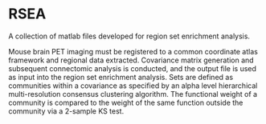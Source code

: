 # RSEA
A collection of matlab files developed for region set enrichment analysis.

Mouse brain PET imaging must be registered to a common coordinate atlas framework and regional data extracted. Covariance matrix generation and subsequent connectomic analysis is conducted, and the output file is used as input into the region set enrichment analysis. Sets are defined as communities within a covariance as specified by an alpha level hierarchical multi-resolution consensus clustering algorithm. The functional weight of a community is compared to the weight of the same function outside the community via a 2-sample KS test. 
